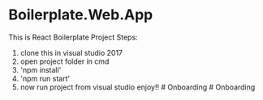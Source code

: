 # Boilerplate.Web.App
This is React Boilerplate Project
Steps: 
1. clone this in visual studio 2017
2. open project folder in cmd
3. 'npm install'
4. 'npm run start'
5. now run project from visual studio enjoy!!
#   O n b o a r d i n g  
 #   O n b o a r d i n g  
 
